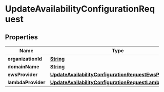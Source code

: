 

# UpdateAvailabilityConfigurationRequest


## Properties

| Name | Type | Description | Notes |
|------------ | ------------- | ------------- | -------------|
|**organizationId** | [**String**](String.md) |  |  |
|**domainName** | [**String**](String.md) |  |  |
|**ewsProvider** | [**UpdateAvailabilityConfigurationRequestEwsProvider**](UpdateAvailabilityConfigurationRequestEwsProvider.md) |  |  [optional] |
|**lambdaProvider** | [**UpdateAvailabilityConfigurationRequestLambdaProvider**](UpdateAvailabilityConfigurationRequestLambdaProvider.md) |  |  [optional] |



